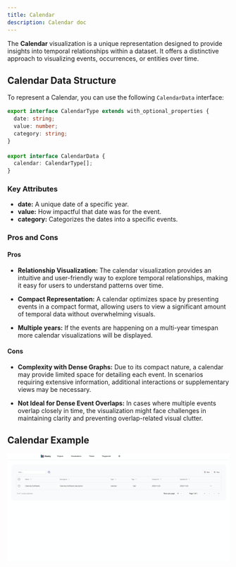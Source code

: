 ```yaml
---
title: Calendar
description: Calendar doc
---
```


The **Calendar** visualization is a unique representation designed to provide insights into temporal relationships within a dataset. It offers a distinctive approach to visualizing events, occurrences, or entities over time.

## Calendar Data Structure

To represent a Calendar, you can use the following `CalendarData` interface:

```typescript
export interface CalendarType extends with_optional_properties {
  date: string;
  value: number;
  category: string;
}

export interface CalendarData {
  calendar: CalendarType[];
}
```
### Key Attributes

- **date:** A unique date of a specific year.
- **value:** How impactful that date was for the event.
- **category:** Categorizes the dates into a specific events.


### Pros and Cons

#### Pros
- **Relationship Visualization:** The calendar visualization provides an intuitive and user-friendly way to explore temporal relationships, making it easy for users to understand patterns over time.

- **Compact Representation:** A calendar optimizes space by presenting events in a compact format, allowing users to view a significant amount of temporal data without overwhelming visuals.

- **Multiple years:** If the events are happening on a multi-year timespan more calendar visualizations will be displayed.

#### Cons
- **Complexity with Dense Graphs:** Due to its compact nature, a calendar may provide limited space for detailing each event. In scenarios requiring extensive information, additional interactions or supplementary views may be necessary.

- **Not Ideal for Dense Event Overlaps:** In cases where multiple events overlap closely in time, the visualization might face challenges in maintaining clarity and preventing overlap-related visual clutter.

## Calendar Example

![Calendar Example](/src/assets/calendar.gif)